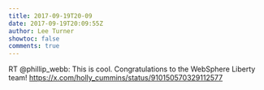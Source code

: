 ```yaml
---
title: 2017-09-19T20-09
date: 2017-09-19T20:09:55Z
author: Lee Turner
showtoc: false
comments: true
---
```


RT @phillip_webb: This is cool. Congratulations to the WebSphere Liberty team! https://x.com/holly_cummins/status/910150570329112577

